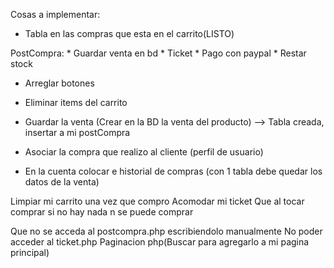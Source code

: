 Cosas a implementar:

- Tabla en las compras que esta en el carrito(LISTO)



PostCompra:
    * Guardar venta en bd
    * Ticket
    * Pago con paypal
    * Restar stock


- Arreglar botones
- Eliminar items del carrito
- Guardar la venta (Crear en la BD la venta del producto) --> Tabla creada, insertar a mi postCompra


- Asociar la compra que realizo al cliente  (perfil de usuario)  

- En la cuenta colocar e historial de compras (con 1 tabla debe quedar los datos de la venta)


Limpiar mi carrito una vez que compro
Acomodar mi ticket
Que al tocar comprar si no hay nada n se puede comprar


Que no se acceda al postcompra.php escribiendolo manualmente
No poder acceder al ticket.php
Paginacion php(Buscar para agregarlo a mi pagina principal)



